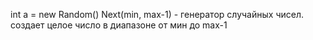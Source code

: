 int a = new Random() Next(min, max-1)    - генератор случайных чисел. создает целое число в диапазоне от мин до max-1
